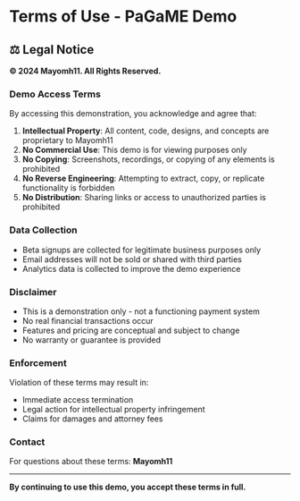# Terms of Use - PaGaME Demo

## ⚖️ Legal Notice

**© 2024 Mayomh11. All Rights Reserved.**

### Demo Access Terms

By accessing this demonstration, you acknowledge and agree that:

1. **Intellectual Property**: All content, code, designs, and concepts are proprietary to Mayomh11
2. **No Commercial Use**: This demo is for viewing purposes only
3. **No Copying**: Screenshots, recordings, or copying of any elements is prohibited
4. **No Reverse Engineering**: Attempting to extract, copy, or replicate functionality is forbidden
5. **No Distribution**: Sharing links or access to unauthorized parties is prohibited

### Data Collection

- Beta signups are collected for legitimate business purposes only
- Email addresses will not be sold or shared with third parties
- Analytics data is collected to improve the demo experience

### Disclaimer

- This is a demonstration only - not a functioning payment system
- No real financial transactions occur
- Features and pricing are conceptual and subject to change
- No warranty or guarantee is provided

### Enforcement

Violation of these terms may result in:
- Immediate access termination
- Legal action for intellectual property infringement
- Claims for damages and attorney fees

### Contact

For questions about these terms: **Mayomh11**

---

**By continuing to use this demo, you accept these terms in full.**